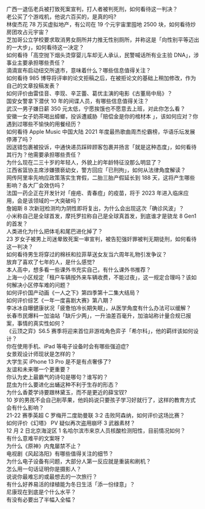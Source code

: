广西一退伍老兵被打致死案宣判，打人者被判死刑，如何看待这一判决？  
老公买了个游戏机，他说六百买的，是真的吗?  
林俊杰花 78 万买虚拟地产，有公司在 19 个元宇宙里囤地 2500 块，如何看待炒房团攻占元宇宙？  
芝加哥公立学校要求取消男女厕所并力推无性别厕所，并称这是「向性别平等迈出的一大步」，如何看待这一决定？  
如何看待「高空抛下烟头烫穿婴儿车却无人承认，民警喊话所有业主验 DNA」，涉事业主要承担哪些责任？  
滴滴宣布启动纽交所退市，意味着什么？哪些信息值得关注？  
如何看待 985 博导将评审的论文拒稿之后，在被拒论文的基础上稍加修改，作为自己的文章投稿发表？  
如何评价由雷佳音、李现、辛芷蕾、葛优主演的电影《古董局中局》？  
国安女警拿下潜伏 10 年的间谍人员，有哪些信息值得关注？  
武汉一男子嫌日薪 350 元太低，宁愿挨饿也不愿意去上班，对此你怎么看？  
安徽一女子奶茶喝出蟑螂，投诉遭威胁「赔偿金是你的棺材本 」，该如何应对？你遇到过哪些不愉快的用餐经历？  
如何看待 Apple Music 中国大陆 2021 年度最热歌曲周杰伦霸榜，华语乐坛发展停滞了吗？  
因送错包裹被投诉，中通快递员踩碎顾客包裹并扬言「就是这种态度」，如何看待其行为？他需要承担哪些责任？  
为什么现在二三十岁的年轻人，外貌上的年龄特征没那么明显了？  
江西省篮协主席涉嫌猥亵幼女，警方回应「已刑拘」，如何从法律角度解读？  
网传阿里率先响应政策落实生育假，二胎三胎产假延长到 188 天，这将产生哪些影响？各大厂会效仿吗？  
法国一药企正在开发针对「痤疮、青春痘」的疫苗，将于 2023 年进入临床应用，会是该领域的一大突破吗？  
詹姆斯 8 次新冠检测均为阴性即将复出，为什么会出现这次「确诊风波」？  
小米称自己是全球首发，摩托罗拉称自己是全球真首发，到底谁才是骁龙 8 Gen1 的首发？  
人类进化为什么把体毛和尾巴进化掉了？  
23 岁女子被男上司迷晕致死案一审宣判，被告犯强奸罪被判无期徒刑，如何看待这一判决？  
如何看待男生将穿过的棉袄和拉菲草送女友当六周年礼物引发争议？  
放弃了喜欢了七年的人，是什么感觉?  
本人高中，想多看一些课外书充实自己，有什么课外书推荐？  
上海一小区规定「租户车辆按外来车辆收费，不能过夜」，这一规定合理吗？该如何解决小区停车难的问题？  
如何评价国产动画《一人之下》第四季第十二集大结局？  
如何评价综艺《一年一度喜剧大赛》第八期？  
李冰冰自曝健康状况「疲惫怕冷长期失眠」，从医学角度有什么办法可以缓解？  
长春市民爆料一加油站「缺斤少两」，一升油差百毫升，加油站称计量合规已报案，事情的真实性如何？  
《云顶之弈》S6.5 赛季将迎来首位非游戏角色弈子「希尔科」，他的羁绊该如何设计？  
你在使用手机、iPad 等电子设备时会有哪些强迫症?  
女景观设计师现状是怎样的？  
大学生买 iPhone 13 Pro 是不是有点奢侈了?  
友谊和未来哪一个更重要？  
你认为史上最霸气的诗句是哪句？谁写的？  
昆虫为什么要进化出蛹这种不利于生存的形态？  
为什么香菱学诗要跟林黛玉，而不是更近的薛宝钗?  
10 岁的男孩不会自己削苹果，他妈妈说只要孩子学习好就行了，这样的教育方式会有什么影响？  
21-22 赛季英超 C 罗梅开二度助曼联 3:2 击败阿森纳，如何评价这场比赛？  
如何评价《幻塔》 PV 疑似再次盗用崩坏 3 武器素材？  
12 月 2 日北京海淀区 1 名哈尔滨市来京人员核酸检测阳性，目前情况如何？  
有什么意难平的文案呀？  
为什么《原神》内鬼屡禁不止？  
电视剧《风起洛阳》有哪些值得关注的细节？  
为什么电子设备有问题，大部分人第一反应就是重装和刷机？  
怎么用一句话证明你是摄影人？  
说说你最难忘的或最想去的一次旅行？  
有什么好养易活的绿植能为冬日生活「添一份绿意」？  
尼康现在到底是个什么水平？  
有没有必要出了半幅入全幅？  
